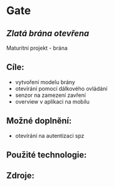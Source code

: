 # Gate
## *Zlatá brána otevřena*
Maturitní projekt - brána

## Cíle:
* vytvoření modelu brány
* otevírání pomocí dálkového ovládání
* senzor na zamezení zavření
* overview v aplikaci na mobilu

## Možné doplnění:
* otevírání na autentizaci spz

## Použité technologie:

## Zdroje:  
